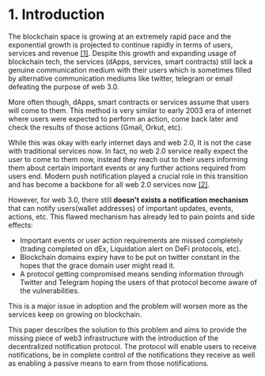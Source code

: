 # 1. Introduction

The blockchain space is growing at an extremely rapid pace and the exponential growth is projected to continue rapidly in terms of users, services and revenue [\[1\]](../references.md). Despite this growth and expanding usage of blockchain tech, the services \(dApps, services, smart contracts\) still lack a genuine communication medium with their users which is sometimes filled by alternative communication mediums like twitter, telegram or email defeating the purpose of web 3.0.

More often though, dApps, smart contracts or services assume that users will come to them. This method is very similar to early 2003 era of internet where users were expected to perform an action, come back later and check the results of those actions \(Gmail, Orkut, etc\). 

While this was okay with early internet days and web 2.0, It is not the case with traditional services now. In fact, no web 2.0 service really expect the user to come to them now, instead they reach out to their users informing them about certain important events or any further actions required from users end. Modern push notification played a crucial role in this transition and has become a backbone for all web 2.0 services now [\[2\]](../references.md).

However, for web 3.0, there still **doesn't exists a** **notification mechanism** that can notify users\(wallet addresses\) of important updates, events, actions, etc. This flawed mechanism has already led to pain points and side effects:

* Important events or user action requirements are missed completely \(trading completed on dEx, Liquidation alert on DeFi protocols, etc\).
* Blockchain domains expiry have to be put on twitter constant in the hopes that the grace domain user might read it.
* A protocol getting compromised means sending information through Twitter and Telegram hoping the users of that protocol become aware of the vulnerabilities.

This is a major issue in adoption and the problem will worsen more as the services keep on growing on blockchain.

This paper describes the solution to this problem and aims to provide the missing piece of web3 infrastructure with the introduction of the decentralized notification protocol. The protocol will enable users to receive notifications, be in complete control of the notifications they receive as well as enabling a passive means to earn from those notifications.

